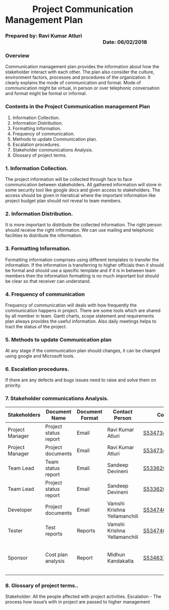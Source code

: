 
# &nbsp;&nbsp;&nbsp;&nbsp;&nbsp;&nbsp;&nbsp;&nbsp;&nbsp;&nbsp;&nbsp;&nbsp;&nbsp;Project Communication Management Plan

### Prepared by:  Ravi Kumar Atluri &nbsp;&nbsp;&nbsp;&nbsp;&nbsp;&nbsp;&nbsp;&nbsp;&nbsp;&nbsp;&nbsp;&nbsp;&nbsp;&nbsp;&nbsp;&nbsp;&nbsp;&nbsp;&nbsp;&nbsp;&nbsp;&nbsp;&nbsp;&nbsp;&nbsp;&nbsp;&nbsp;&nbsp;&nbsp;&nbsp;&nbsp;&nbsp;&nbsp;&nbsp;&nbsp;&nbsp;&nbsp;&nbsp;&nbsp;&nbsp;&nbsp;&nbsp;&nbsp;&nbsp;&nbsp;&nbsp;&nbsp;&nbsp;&nbsp;&nbsp;&nbsp;&nbsp;&nbsp;&nbsp;&nbsp;&nbsp;&nbsp;&nbsp;&nbsp;&nbsp;&nbsp;&nbsp;&nbsp;&nbsp;&nbsp;&nbsp;&nbsp;&nbsp;&nbsp;&nbsp;&nbsp;&nbsp;&nbsp;&nbsp;&nbsp;&nbsp;&nbsp;&nbsp;&nbsp;&nbsp;Date: 06/02/2018

### Overview
Communication management plan provides the information about how the stakeholder interact with each other. The plan also consider the culture, environment factors, processes and procedures of the organization. It clearly explains the mode of communication and format. Mode of communication might be virtual, in person or over telephonic conversation and format might be formal or informal.

### Contents in the Project Communication management Plan
1. Information Collection.
2. Information Distribution.
3. Formatting Information.
4. Frequency of communication.
5. Methods to update Communication plan.
6. Escalation procedures.
7. Stakeholder communications Analysis.
8. Glossary of project terms.


### 1. Information Collection.
The project information will be collected through face to face communication between stakeholders. All gathered information will store in some security tool like google docs and given access to stakeholders. The access should be given in hieratical where the important information like project budget plan should not reveal to team members.

### 2. Information Distribution.
It is more important to distribute the collected information. The right person should receive the right information. We can use mailing and telephonic facilities to distribute the information.

### 3. Formatting Information.
Formatting information comprises using different templates to transfer the information. If the information is transferring to higher officials then it should be formal and should use a specific template and if it is in between team members then the information formatting is no much important but should be clear so that receiver can understand.

### 4. Frequency of communication
Frequency of communication will deals with how frequently the communication happens in project. There are some tools which are shared by all member in team. Gantt charts, scope statement and requirements plan always provides the useful information. Also daily meetings helps to tract the status of the project.


### 5. Methods to update Communication plan

At any stage if the communication plan should changes, it can be changed using google and Microsoft tools.

### 6. Escalation procedures.
If there are any defects and bugs issues need to raise and solve them on priority.

### 7. Stakeholder communications Analysis.
 
Stakeholders|Document Name|Document Format|Contact Person|Contact details|Due Date|
---|---|--|--|--|--|
Project Manager	|Project status report |Email |Ravi Kumar Atluri |S534734@nwmissouri.edu |Every week
Project Manager	|Project documents |Email |Ravi Kumar Atluri |S534734@nwmissouri.edu |Every week
Team Lead |Team status report |Email |Sandeep Devineni |S533620@nwmissouri.edu |Every week
Team Lead |Project status report |Email |Sandeep Devineni |S533620@nwmissouri.edu |Every week
Developer |Project documents |Email |Vamshi Krishna Yellamanchili |S534746@nwmissouri.edu |Daily
Tester |Test reports |Reports |Vamshi Krishna Yellamanchili |S534746@nwmissouri.edu |Daily
Sponsor |Cost plan analysis |Report |Midhun Kandakatla |S534637@nwmissouri.edu |Before Project comes on board

### 8. Glossary of project terms..
Stakeholder: All the people affected with project activities.
Escalation - The process how issue’s with in project are passed to higher management

